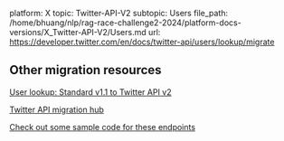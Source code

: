platform: X
topic: Twitter-API-V2
subtopic: Users
file_path: /home/bhuang/nlp/rag-race-challenge2-2024/platform-docs-versions/X_Twitter-API-V2/Users.md
url: https://developer.twitter.com/en/docs/twitter-api/users/lookup/migrate

## Other migration resources

[User lookup: Standard v1.1 to Twitter API v2](https://developer.twitter.com/en/docs/twitter-api/users/lookup/migrate/standard-to-twitter-api-v2 "User lookup: Standard v1.1 to Twitter API v2")

[Twitter API migration hub](https://developer.twitter.com/en/docs/twitter-api/migrate "Twitter API migration hub")

[Check out some sample code for these endpoints](https://github.com/twitterdev/Twitter-API-v2-sample-code "Check out some sample code for these endpoints")
